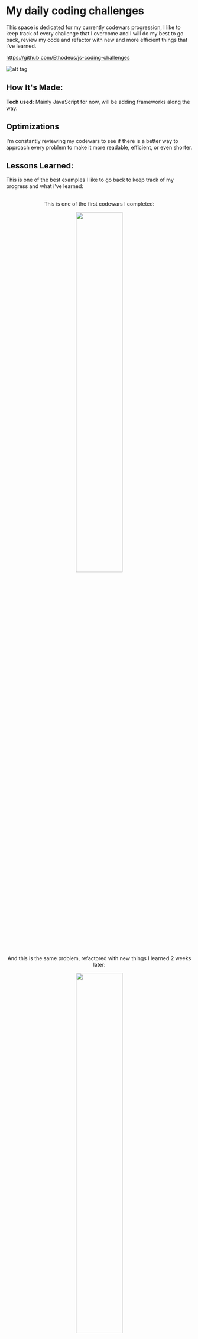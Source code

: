 # My daily coding challenges

This space is dedicated for my currently codewars progression, I like to keep track of every challenge that I overcome and I will do my best to go back, review my code and refactor with new and more efficient things that i've learned. 

https://github.com/Ethodeus/js-coding-challenges

![alt tag](https://www.codewars.com/users/Ethodeus/badges/large)

## How It's Made:

**Tech used:** Mainly JavaScript for now, will be adding frameworks along the way. 

## Optimizations

I'm constantly reviewing my codewars to see if there is a better way to approach every problem to make it more readable, efficient, or even shorter.  

## Lessons Learned:

This is one of the best examples I like to go back to keep track of my progress and what i've learned:
<br>
<br>
<p align='center'>
This is one of the first codewars I completed:
</p>

<p align='center'>
<img src="https://user-images.githubusercontent.com/101031188/163731320-20653bdc-4851-4cad-bcf4-7df15e372ed2.png" width="50%">
</p>
<br>
<br>
<p align='center'>
And this is the same problem, refactored with new things I learned 2 weeks later:
</p>

<p align='center'>
<img src="https://user-images.githubusercontent.com/101031188/163731319-7d9fac57-63b7-49b1-b5d7-7adff2d35e40.png" width="50%">
</p>

This is a great motivation to keep learning and not feel discouraged, because even though you feel like you're not making progress or learning much, you are. 
